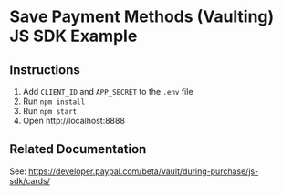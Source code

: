 # Save Payment Methods (Vaulting) JS SDK Example

## Instructions

1. Add `CLIENT_ID` and `APP_SECRET` to the `.env` file
2. Run `npm install`
3. Run `npm start`
4. Open http://localhost:8888

## Related Documentation

See: https://developer.paypal.com/beta/vault/during-purchase/js-sdk/cards/